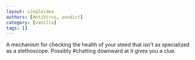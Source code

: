 ```yaml
---
layout: singleidea
authors: [AntiVirus, aosdict]
category: [vanilla]
tags: []
---
```

A mechanism for checking the health of your steed that isn't as specialized as a stethoscope. Possibly #chatting downward at it gives you a clue.
